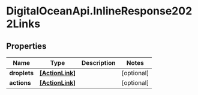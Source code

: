 # DigitalOceanApi.InlineResponse2022Links

## Properties
Name | Type | Description | Notes
------------ | ------------- | ------------- | -------------
**droplets** | [**[ActionLink]**](ActionLink.md) |  | [optional] 
**actions** | [**[ActionLink]**](ActionLink.md) |  | [optional] 
